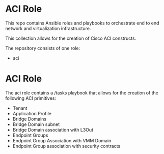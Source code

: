 # ACI Role

This repo contains Ansible roles and playbooks to orchestrate end to end network and virtualization infrastructure.

This collection allows for the creation of Cisco ACI constructs.

The repository consists of one role:
- aci

# ACI Role

The aci role contains a /tasks playbook that allows for the creation of the following ACI primitives:

- Tenant
- Application Profile
- Bridge Domains
- Bridge Domain subnet
- Bridge Domain association with L3Out
- Endpoint Groups
- Endpoint Group Association with VMM Domain
- Endpoint Group association with security contracts
